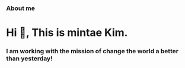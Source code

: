 ### About me  
<h1 align="left">Hi 👋, This is mintae Kim.</h1>
<h3 align="left">I am working with the mission of change the world a better than yesterday!</h3>
